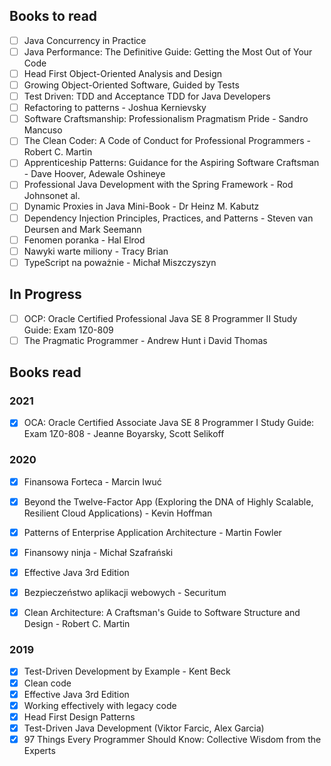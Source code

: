 ## Books to read
- [ ] Java Concurrency in Practice
- [ ] Java Performance: The Definitive Guide: Getting the Most Out of Your Code
- [ ] Head First Object-Oriented Analysis and Design
- [ ] Growing Object-Oriented Software, Guided by Tests
- [ ] Test Driven: TDD and Acceptance TDD for Java Developers 
- [ ] Refactoring to patterns - Joshua Kernievsky
- [ ] Software Craftsmanship: Professionalism Pragmatism Pride - Sandro Mancuso
- [ ] The Clean Coder: A Code of Conduct for Professional Programmers - Robert C. Martin
- [ ] Apprenticeship Patterns: Guidance for the Aspiring Software Craftsman - Dave Hoover, Adewale Oshineye
- [ ] Professional Java Development with the Spring Framework - Rod Johnsonet al.
- [ ] Dynamic Proxies in Java Mini-Book - Dr Heinz M. Kabutz
- [ ] Dependency Injection Principles, Practices, and Patterns - Steven van Deursen and Mark Seemann
- [ ] Fenomen poranka - Hal Elrod
- [ ] Nawyki warte miliony - Tracy Brian
- [ ] TypeScript na poważnie - Michał Miszczyszyn

## In Progress
- [ ] OCP: Oracle Certified Professional Java SE 8 Programmer II Study Guide: Exam 1Z0-809
- [ ] The Pragmatic Programmer - Andrew Hunt i David Thomas

## Books read
### 2021
- [x] OCA: Oracle Certified Associate Java SE 8 Programmer I Study Guide: Exam 1Z0-808 - Jeanne Boyarsky, Scott Selikoff


### 2020
- [x] Finansowa Forteca - Marcin Iwuć
- [x] Beyond the Twelve-Factor App (Exploring the DNA of Highly Scalable, Resilient Cloud Applications) - Kevin Hoffman
- [x] Patterns of Enterprise Application Architecture - Martin Fowler
- [x] Finansowy ninja - Michał Szafrański
- [x] Effective Java 3rd Edition
- [x] Bezpieczeństwo aplikacji webowych - Securitum
- [x] Clean Architecture: A Craftsman's Guide to Software Structure and Design - Robert C. Martin


### 2019
- [x] Test-Driven Development by Example - Kent Beck
- [x] Clean code
- [x] Effective Java 3rd Edition
- [x] Working effectively with legacy code
- [x] Head First Design Patterns
- [x] Test-Driven Java Development (Viktor Farcic, Alex Garcia)
- [x] 97 Things Every Programmer Should Know: Collective Wisdom from the Experts
